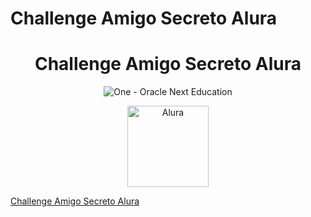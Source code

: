 # Challenge Amigo Secreto Alura
<h1 align="center"> Challenge Amigo Secreto Alura </h1>
<p align="center">
  <img src="https://cdn2.gnarususercontent.com.br/1/1221562/b6256fa6-5fde-4cdd-a4a3-d33ebc90bb6c.png" alt="One - Oracle Next Education">
</p>
<p align="center">
  <img src="https://www.alura.com.br/assets/img/alura-share.1636535197.png" 
    alt="Alura" width="130">
</p>


[Challenge Amigo Secreto Alura](https://challenge-amigo-secreto-alura-rho.vercel.app)
